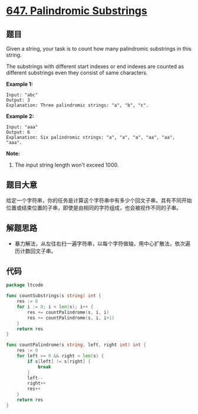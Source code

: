 # [647. Palindromic Substrings](https://leetcode-cn.com/problems/palindromic-substrings/)

## 题目

Given a string, your task is to count how many palindromic substrings in this string.

The substrings with different start indexes or end indexes are counted as different substrings even they consist of same characters.

**Example 1:**

```
Input: "abc"
Output: 3
Explanation: Three palindromic strings: "a", "b", "c".
```

**Example 2:**

```
Input: "aaa"
Output: 6
Explanation: Six palindromic strings: "a", "a", "a", "aa", "aa", "aaa".
```

**Note:**

1. The input string length won't exceed 1000.

## 题目大意

给定一个字符串，你的任务是计算这个字符串中有多少个回文子串。具有不同开始位置或结束位置的子串，即使是由相同的字符组成，也会被视作不同的子串。

## 解题思路

- 暴力解法，从左往右扫一遍字符串，以每个字符做轴，用中心扩散法，依次遍历计数回文子串。

## 代码

```go
package ltcode

func countSubstrings(s string) int {
	res := 0
	for i := 0; i < len(s); i++ {
		res += countPalindrome(s, i, i)
		res += countPalindrome(s, i, i+1)
	}
	return res
}

func countPalindrome(s string, left, right int) int {
	res := 0
	for left >= 0 && right < len(s) {
		if s[left] != s[right] {
			break
		}
		left--
		right++
		res++
	}
	return res
}
```
